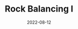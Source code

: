 ---
title: Rock Balancing I
description: The following is a table of data for a choose-your-own-adventure book where you are trying to balance five rocks on top of each other to impress your partner.
date: 2022-08-12
tags:
- unwinnable
layout: layouts/game.njk
prompt: The following is a table of data for a choose-your-own-adventure book where you are trying to balance five rocks on top of each other to impress your partner. Each row represents one page. Each page has two or three different choices. The game is won when you successfully balance the five rocks, or lost when your partner loses interest. In the book the text is very descriptive and written in exciting language. It should not be possible to get stuck in a loop. The choices can involve interacting with items, navigating or talking to characters.
raw_output: "|1|The Setup|You\\'re trying to impress your partner by balancing five rocks on top of each other. It\\'s not going to be easy, but it\\'ll be worth it if you can pull it off.|Start Balancing|2|||^|2|The Balancing Act|You start to balance the rocks, one by one. It\\'s tricky work, but you\\'re determined to impress your partner.|Concentrate|3|Distract Yourself|4||^|3|The Balancing Act (Concentrate)|You focus all your attention on the rocks, and eventually you manage to balance them all on top of each other. Your partner is impressed!|Continue Balancing|5|||^|4|The Balancing Act (Distract Yourself)|You try to focus on something else, but you can\\'t help but worry about the rocks. Eventually, you lose focus and the rocks come crashing down. Your partner is not impressed.|Start Balancing|2|||^|5|The Balancing Act (Continue Balancing)|You manage to keep the rocks balanced for a little while longer, but eventually they come crashing down. Your partner is not impressed.|Start Balancing|2|||"
---